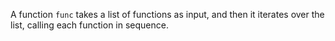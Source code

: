 A function `func` takes a list of functions as input, and then it iterates over the list, calling each function in sequence.